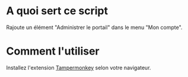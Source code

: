 # A quoi sert ce script

Rajoute un élément "Administrer le portail" dans le menu "Mon compte".

# Comment l'utiliser

 Installez l'extension [Tampermonkey](https://www.tampermonkey.net/) selon votre navigateur.
